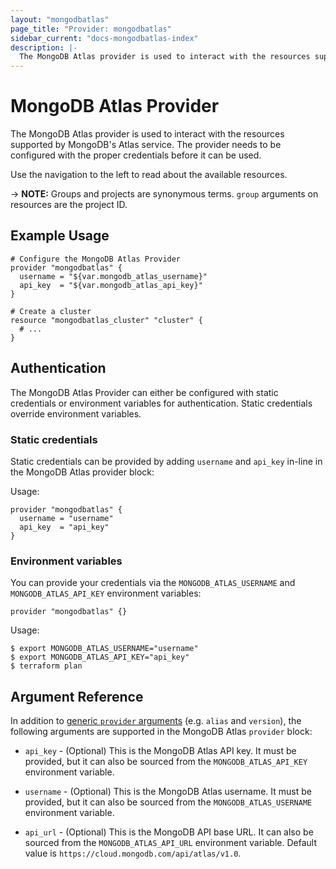 ```yaml
---
layout: "mongodbatlas"
page_title: "Provider: mongodbatlas"
sidebar_current: "docs-mongodbatlas-index"
description: |-
  The MongoDB Atlas provider is used to interact with the resources supported by MongoDB's Atlas service. The provider needs to be configured with the proper credentials before it can be used.
---
```


# MongoDB Atlas Provider

The MongoDB Atlas provider is used to interact with the resources supported by
MongoDB's Atlas service. The provider needs to be configured with the proper
credentials before it can be used.

Use the navigation to the left to read about the available resources.

-> **NOTE:** Groups and projects are synonymous terms. `group` arguments on
resources are the project ID.

## Example Usage

```hcl
# Configure the MongoDB Atlas Provider
provider "mongodbatlas" {
  username = "${var.mongodb_atlas_username}"
  api_key  = "${var.mongodb_atlas_api_key}"
}

# Create a cluster
resource "mongodbatlas_cluster" "cluster" {
  # ...
}
```

## Authentication

The MongoDB Atlas Provider can either be configured with static credentials or
environment variables for authentication. Static credentials override
environment variables.

### Static credentials

Static credentials can be provided by adding `username` and `api_key` in-line in the MongoDB Atlas provider block:

Usage:

```hcl
provider "mongodbatlas" {
  username = "username"
  api_key  = "api_key"
}
```

### Environment variables

You can provide your credentials via the `MONGODB_ATLAS_USERNAME` and
`MONGODB_ATLAS_API_KEY` environment variables:

```hcl
provider "mongodbatlas" {}
```

Usage:

```shell
$ export MONGODB_ATLAS_USERNAME="username"
$ export MONGODB_ATLAS_API_KEY="api_key"
$ terraform plan
```

## Argument Reference

In addition to [generic `provider`
arguments](https://www.terraform.io/docs/configuration/providers.html) (e.g.
`alias` and `version`), the following arguments are supported in the MongoDB
Atlas `provider` block:

* `api_key` - (Optional) This is the MongoDB Atlas API key. It must be
  provided, but it can also be sourced from the `MONGODB_ATLAS_API_KEY`
  environment variable.

* `username` - (Optional) This is the MongoDB Atlas username. It must be
  provided, but it can also be sourced from the `MONGODB_ATLAS_USERNAME`
  environment variable.

* `api_url` - (Optional) This is the MongoDB API base URL. It can also be
  sourced from the `MONGODB_ATLAS_API_URL` environment variable. Default
  value is `https://cloud.mongodb.com/api/atlas/v1.0`.
